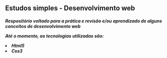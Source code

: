 <h2>Estudos simples - Desenvolvimento web</h2>

<h5>Respositório voltado para a prática e revisão e/ou 
aprendizado de alguns conceitos de desenvolvimento web

Até o momento, as tecnologias utilizadas são:
<li>Html5</li>
<li>Css3</li>


</h5>
